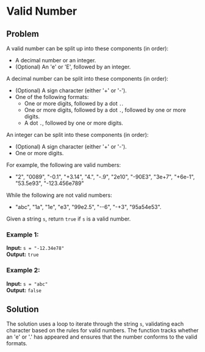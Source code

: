 # Valid Number

## Problem

A valid number can be split up into these components (in order):

- A decimal number or an integer.
- (Optional) An 'e' or 'E', followed by an integer.

A decimal number can be split into these components (in order):

- (Optional) A sign character (either '+' or '-').
- One of the following formats:
  - One or more digits, followed by a dot `.`.
  - One or more digits, followed by a dot `.`, followed by one or more digits.
  - A dot `.`, followed by one or more digits.

An integer can be split into these components (in order):

- (Optional) A sign character (either '+' or '-').
- One or more digits.

For example, the following are valid numbers:

- "2", "0089", "-0.1", "+3.14", "4.", "-.9", "2e10", "-90E3", "3e+7", "+6e-1", "53.5e93", "-123.456e789"

While the following are not valid numbers:

- "abc", "1a", "1e", "e3", "99e2.5", "--6", "-+3", "95a54e53".

Given a string `s`, return `true` if `s` is a valid number.

### Example 1:
**Input:** `s = "-12.34e78"`  
**Output:** `true`

### Example 2:
**Input:** `s = "abc"`  
**Output:** `false`

## Solution

The solution uses a loop to iterate through the string `s`, validating each character based on the rules for valid numbers. The function tracks whether an 'e' or '.' has appeared and ensures that the number conforms to the valid formats.
